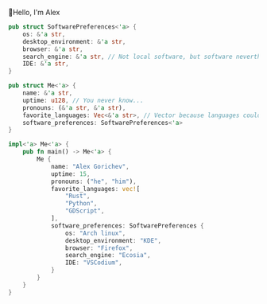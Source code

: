 👋Hello, I'm Alex
```Rust
pub struct SoftwarePreferences<'a> {
    os: &'a str,
    desktop_environment: &'a str,
    browser: &'a str,
    search_engine: &'a str, // Not local software, but software nevertheless
    IDE: &'a str,
}

pub struct Me<'a> {
    name: &'a str,
    uptime: u128, // You never know...
    pronouns: (&'a str, &'a str),
    favorite_languages: Vec<&'a str>, // Vector because languages could be added during runtime
    software_preferences: SoftwarePreferences<'a>
}

impl<'a> Me<'a> {
    pub fn main() -> Me<'a> {
        Me {
            name: "Alex Gorichev",
            uptime: 15,
            pronouns: ("he", "him"),
            favorite_languages: vec![
                "Rust",
                "Python",
                "GDScript",
            ],
            software_preferences: SoftwarePreferences {
                os: "Arch linux",
                desktop_environment: "KDE",
                browser: "Firefox",
                search_engine: "Ecosia",
                IDE: "VSCodium",
            }
        }
    }
}

```

<!---
Voklen/Voklen is a ✨ special ✨ repository because its `README.md` (this file) appears on your GitHub profile.
You can click the Preview link to take a look at your changes.
--->
